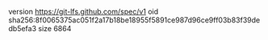 version https://git-lfs.github.com/spec/v1
oid sha256:8f0065375ac051f2a17b18be18955f5891ce987d96ce9ff03b83f39dedb5efa3
size 6864

